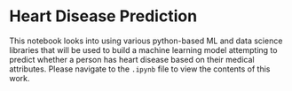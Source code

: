 # Heart Disease Prediction

This notebook looks into using various python-based ML and data science libraries that will be used to build a machine learning model attempting to predict whether a person has heart disease based on their medical attributes.
Please navigate to the `.ipynb` file to view the contents of this work.

